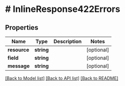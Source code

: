 # # InlineResponse422Errors

## Properties

Name | Type | Description | Notes
------------ | ------------- | ------------- | -------------
**resource** | **string** |  | [optional] 
**field** | **string** |  | [optional] 
**message** | **string** |  | [optional] 

[[Back to Model list]](../../README.md#documentation-for-models) [[Back to API list]](../../README.md#documentation-for-api-endpoints) [[Back to README]](../../README.md)


